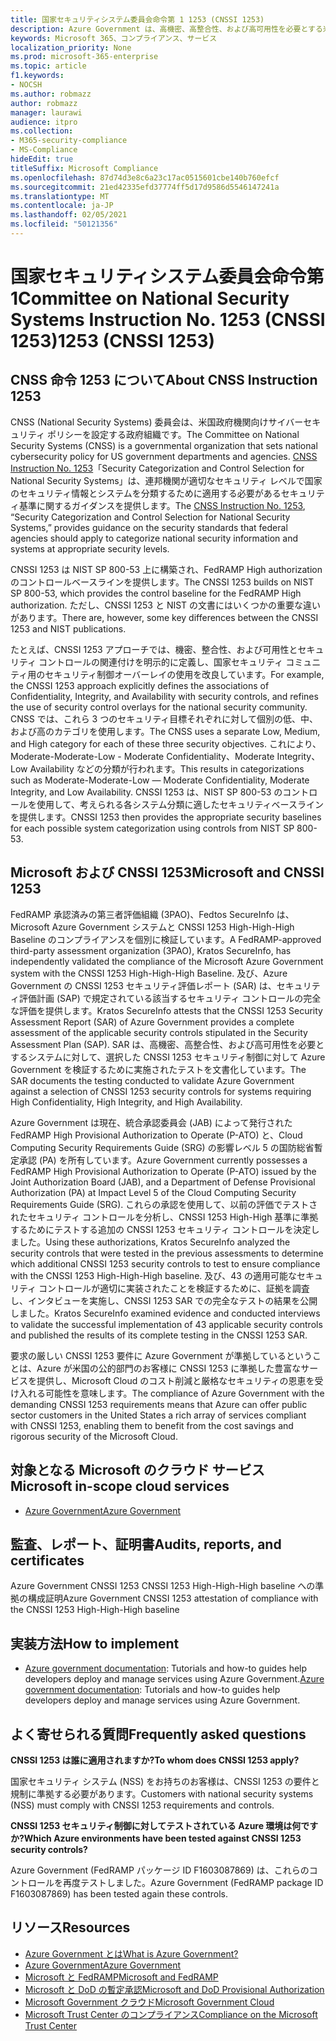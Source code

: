 ```yaml
---
title: 国家セキュリティシステム委員会命令第 1 1253 (CNSSI 1253)
description: Azure Government は、高機密、高整合性、および高可用性を必要とする米国政府機関システム向け CNSSI 1253 セキュリティ制御に準拠しています。
keywords: Microsoft 365、コンプライアンス、サービス
localization_priority: None
ms.prod: microsoft-365-enterprise
ms.topic: article
f1.keywords:
- NOCSH
ms.author: robmazz
author: robmazz
manager: laurawi
audience: itpro
ms.collection:
- M365-security-compliance
- MS-Compliance
hideEdit: true
titleSuffix: Microsoft Compliance
ms.openlocfilehash: 87d74d3e8c6a23c17ac0515601cbe140b760efcf
ms.sourcegitcommit: 21ed42335efd37774ff5d17d9586d5546147241a
ms.translationtype: MT
ms.contentlocale: ja-JP
ms.lasthandoff: 02/05/2021
ms.locfileid: "50121356"
---
```

# <a name="committee-on-national-security-systems-instruction-no-1253-cnssi-1253"></a><span data-ttu-id="5d28e-105">国家セキュリティシステム委員会命令第 1</span><span class="sxs-lookup"><span data-stu-id="5d28e-105">Committee on National Security Systems Instruction No.</span></span> <span data-ttu-id="5d28e-106">1253 (CNSSI 1253)</span><span class="sxs-lookup"><span data-stu-id="5d28e-106">1253 (CNSSI 1253)</span></span>

## <a name="about-cnss-instruction-1253"></a><span data-ttu-id="5d28e-107">CNSS 命令 1253 について</span><span class="sxs-lookup"><span data-stu-id="5d28e-107">About CNSS Instruction 1253</span></span>

<span data-ttu-id="5d28e-108">CNSS (National Security Systems) 委員会は、米国政府機関向けサイバーセキュリティ ポリシーを設定する政府組織です。</span><span class="sxs-lookup"><span data-stu-id="5d28e-108">The Committee on National Security Systems (CNSS) is a governmental organization that sets national cybersecurity policy for US government departments and agencies.</span></span> <span data-ttu-id="5d28e-109">[CNSS Instruction No. 1253](https://www.dss.mil/Portals/69/documents/io/rmf/CNSSI_No1253.pdf)「Security Categorization and Control Selection for National Security Systems」は、連邦機関が適切なセキュリティ レベルで国家のセキュリティ情報とシステムを分類するために適用する必要があるセキュリティ基準に関するガイダンスを提供します。</span><span class="sxs-lookup"><span data-stu-id="5d28e-109">The [CNSS Instruction No. 1253](https://www.dss.mil/Portals/69/documents/io/rmf/CNSSI_No1253.pdf), “Security Categorization and Control Selection for National Security Systems,” provides guidance on the security standards that federal agencies should apply to categorize national security information and systems at appropriate security levels.</span></span>  
  
<span data-ttu-id="5d28e-110">CNSSI 1253 は NIST SP 800-53 上に構築され、FedRAMP High authorization のコントロールベースラインを提供します。</span><span class="sxs-lookup"><span data-stu-id="5d28e-110">The CNSSI 1253 builds on NIST SP 800-53, which provides the control baseline for the FedRAMP High authorization.</span></span> <span data-ttu-id="5d28e-111">ただし、CNSSI 1253 と NIST の文書にはいくつかの重要な違いがあります。</span><span class="sxs-lookup"><span data-stu-id="5d28e-111">There are, however, some key differences between the CNSSI 1253 and NIST publications.</span></span>  
  
<span data-ttu-id="5d28e-112">たとえば、CNSSI 1253 アプローチでは、機密、整合性、および可用性とセキュリティ コントロールの関連付けを明示的に定義し、国家セキュリティ コミュニティ用のセキュリティ制御オーバーレイの使用を改良しています。</span><span class="sxs-lookup"><span data-stu-id="5d28e-112">For example, the CNSSI 1253 approach explicitly defines the associations of Confidentiality, Integrity, and Availability with security controls, and refines the use of security control overlays for the national security community.</span></span> <span data-ttu-id="5d28e-113">CNSS では、これら 3 つのセキュリティ目標それぞれに対して個別の低、中、および高のカテゴリを使用します。</span><span class="sxs-lookup"><span data-stu-id="5d28e-113">The CNSS uses a separate Low, Medium, and High category for each of these three security objectives.</span></span> <span data-ttu-id="5d28e-114">これにより、Moderate-Moderate-Low - Moderate Confidentiality、Moderate Integrity、Low Availability などの分類が行われます。</span><span class="sxs-lookup"><span data-stu-id="5d28e-114">This results in categorizations such as Moderate-Moderate-Low — Moderate Confidentiality, Moderate Integrity, and Low Availability.</span></span> <span data-ttu-id="5d28e-115">CNSSI 1253 は、NIST SP 800-53 のコントロールを使用して、考えられる各システム分類に適したセキュリティベースラインを提供します。</span><span class="sxs-lookup"><span data-stu-id="5d28e-115">CNSSI 1253 then provides the appropriate security baselines for each possible system categorization using controls from NIST SP 800-53.</span></span>

## <a name="microsoft-and-cnssi-1253"></a><span data-ttu-id="5d28e-116">Microsoft および CNSSI 1253</span><span class="sxs-lookup"><span data-stu-id="5d28e-116">Microsoft and CNSSI 1253</span></span>

<span data-ttu-id="5d28e-117">FedRAMP 承認済みの第三者評価組織 (3PAO)、Fedtos SecureInfo は、Microsoft Azure Government システムと CNSSI 1253 High-High-High Baseline のコンプライアンスを個別に検証しています。</span><span class="sxs-lookup"><span data-stu-id="5d28e-117">A FedRAMP-approved third-party assessment organization (3PAO), Kratos SecureInfo, has independently validated the compliance of the Microsoft Azure Government system with the CNSSI 1253 High-High-High Baseline.</span></span> <span data-ttu-id="5d28e-118">及び、Azure Government の CNSSI 1253 セキュリティ評価レポート (SAR) は、セキュリティ評価計画 (SAP) で規定されている該当するセキュリティ コントロールの完全な評価を提供します。</span><span class="sxs-lookup"><span data-stu-id="5d28e-118">Kratos SecureInfo attests that the CNSSI 1253 Security Assessment Report (SAR) of Azure Government provides a complete assessment of the applicable security controls stipulated in the Security Assessment Plan (SAP).</span></span> <span data-ttu-id="5d28e-119">SAR は、高機密、高整合性、および高可用性を必要とするシステムに対して、選択した CNSSI 1253 セキュリティ制御に対して Azure Government を検証するために実施されたテストを文書化しています。</span><span class="sxs-lookup"><span data-stu-id="5d28e-119">The SAR documents the testing conducted to validate Azure Government against a selection of CNSSI 1253 security controls for systems requiring High Confidentiality, High Integrity, and High Availability.</span></span>  
  
<span data-ttu-id="5d28e-120">Azure Government は現在、統合承認委員会 (JAB) によって発行された FedRAMP High Provisional Authorization to Operate (P-ATO) と、Cloud Computing Security Requirements Guide (SRG) の影響レベル 5 の国防総省暫定承認 (PA) を所有しています。</span><span class="sxs-lookup"><span data-stu-id="5d28e-120">Azure Government currently possesses a FedRAMP High Provisional Authorization to Operate (P-ATO) issued by the Joint Authorization Board (JAB), and a Department of Defense Provisional Authorization (PA) at Impact Level 5 of the Cloud Computing Security Requirements Guide (SRG).</span></span> <span data-ttu-id="5d28e-121">これらの承認を使用して、以前の評価でテストされたセキュリティ コントロールを分析し、CNSSI 1253 High-High 基準に準拠するためにテストする追加の CNSSI 1253 セキュリティ コントロールを決定しました。</span><span class="sxs-lookup"><span data-stu-id="5d28e-121">Using these authorizations, Kratos SecureInfo analyzed the security controls that were tested in the previous assessments to determine which additional CNSSI 1253 security controls to test to ensure compliance with the CNSSI 1253 High-High-High baseline.</span></span> <span data-ttu-id="5d28e-122">及び、43 の適用可能なセキュリティ コントロールが適切に実装されたことを検証するために、証拠を調査し、インタビューを実施し、CNSSI 1253 SAR での完全なテストの結果を公開しました。</span><span class="sxs-lookup"><span data-stu-id="5d28e-122">Kratos SecureInfo examined evidence and conducted interviews to validate the successful implementation of 43 applicable security controls and published the results of its complete testing in the CNSSI 1253 SAR.</span></span>  
  
<span data-ttu-id="5d28e-123">要求の厳しい CNSSI 1253 要件に Azure Government が準拠しているということは、Azure が米国の公的部門のお客様に CNSSI 1253 に準拠した豊富なサービスを提供し、Microsoft Cloud のコスト削減と厳格なセキュリティの恩恵を受け入れる可能性を意味します。</span><span class="sxs-lookup"><span data-stu-id="5d28e-123">The compliance of Azure Government with the demanding CNSSI 1253 requirements means that Azure can offer public sector customers in the United States a rich array of services compliant with CNSSI 1253, enabling them to benefit from the cost savings and rigorous security of the Microsoft Cloud.</span></span>

## <a name="microsoft-in-scope-cloud-services"></a><span data-ttu-id="5d28e-124">対象となる Microsoft のクラウド サービス</span><span class="sxs-lookup"><span data-stu-id="5d28e-124">Microsoft in-scope cloud services</span></span>

- [<span data-ttu-id="5d28e-125">Azure Government</span><span class="sxs-lookup"><span data-stu-id="5d28e-125">Azure Government</span></span>](https://aka.ms/AzureCompliance)

## <a name="audits-reports-and-certificates"></a><span data-ttu-id="5d28e-126">監査、レポート、証明書</span><span class="sxs-lookup"><span data-stu-id="5d28e-126">Audits, reports, and certificates</span></span>

<span data-ttu-id="5d28e-127">Azure Government CNSSI 1253 CNSSI 1253 High-High-High baseline への準拠の構成証明</span><span class="sxs-lookup"><span data-stu-id="5d28e-127">Azure Government CNSSI 1253 attestation of compliance with the CNSSI 1253 High-High-High baseline</span></span>

## <a name="how-to-implement"></a><span data-ttu-id="5d28e-128">実装方法</span><span class="sxs-lookup"><span data-stu-id="5d28e-128">How to implement</span></span>

- <span data-ttu-id="5d28e-129">[Azure government documentation](/azure/azure-government/): Tutorials and how-to guides help developers deploy and manage services using Azure Government.</span><span class="sxs-lookup"><span data-stu-id="5d28e-129">[Azure government documentation](/azure/azure-government/): Tutorials and how-to guides help developers deploy and manage services using Azure Government.</span></span>

## <a name="frequently-asked-questions"></a><span data-ttu-id="5d28e-130">よく寄せられる質問</span><span class="sxs-lookup"><span data-stu-id="5d28e-130">Frequently asked questions</span></span>

<span data-ttu-id="5d28e-131">**CNSSI 1253 は誰に適用されますか?**</span><span class="sxs-lookup"><span data-stu-id="5d28e-131">**To whom does CNSSI 1253 apply?**</span></span>

<span data-ttu-id="5d28e-132">国家セキュリティ システム (NSS) をお持ちのお客様は、CNSSI 1253 の要件と規制に準拠する必要があります。</span><span class="sxs-lookup"><span data-stu-id="5d28e-132">Customers with national security systems (NSS) must comply with CNSSI 1253 requirements and controls.</span></span>

<span data-ttu-id="5d28e-133">**CNSSI 1253 セキュリティ制御に対してテストされている Azure 環境は何ですか?**</span><span class="sxs-lookup"><span data-stu-id="5d28e-133">**Which Azure environments have been tested against CNSSI 1253 security controls?**</span></span>

<span data-ttu-id="5d28e-134">Azure Government (FedRAMP パッケージ ID F1603087869) は、これらのコントロールを再度テストしました。</span><span class="sxs-lookup"><span data-stu-id="5d28e-134">Azure Government (FedRAMP package ID F1603087869) has been tested again these controls.</span></span>

## <a name="resources"></a><span data-ttu-id="5d28e-135">リソース</span><span class="sxs-lookup"><span data-stu-id="5d28e-135">Resources</span></span>

- [<span data-ttu-id="5d28e-136">Azure Government とは</span><span class="sxs-lookup"><span data-stu-id="5d28e-136">What is Azure Government?</span></span>](/azure/azure-government/documentation-government-welcome)
- [<span data-ttu-id="5d28e-137">Azure Government</span><span class="sxs-lookup"><span data-stu-id="5d28e-137">Azure Government</span></span>](https://aka.ms/Azure-Government)
- [<span data-ttu-id="5d28e-138">Microsoft と FedRAMP</span><span class="sxs-lookup"><span data-stu-id="5d28e-138">Microsoft and FedRAMP</span></span>](offering-fedramp.md)
- [<span data-ttu-id="5d28e-139">Microsoft と DoD の暫定承認</span><span class="sxs-lookup"><span data-stu-id="5d28e-139">Microsoft and DoD Provisional Authorization</span></span>](offering-DoD-DISA-L2-L4-L5.md)
- [<span data-ttu-id="5d28e-140">Microsoft Government クラウド</span><span class="sxs-lookup"><span data-stu-id="5d28e-140">Microsoft Government Cloud</span></span>](https://www.microsoft.com/enterprise/government)
- [<span data-ttu-id="5d28e-141">Microsoft Trust Center のコンプライアンス</span><span class="sxs-lookup"><span data-stu-id="5d28e-141">Compliance on the Microsoft Trust Center</span></span>](https://www.microsoft.com/trust-center/compliance/compliance-overview)
